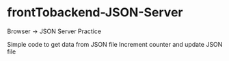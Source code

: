 # frontTobackend-JSON-Server
Browser -> JSON Server Practice

Simple code to get data from JSON file 
Increment counter and update JSON file

